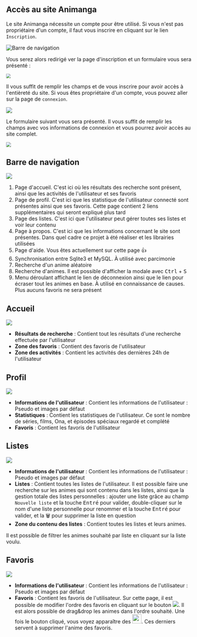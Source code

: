 ## Accès au site Animanga

Le site Animanga nécessite un compte pour être utilisé. Si vous n'est pas propriétaire d'un compte, il faut vous inscrire en cliquant sur le lien `Inscription`.

![Barre de navigation](https://i.imgur.com/T9SSjZH.png)

Vous serez alors redirigé ver la page d'inscription et un formulaire vous sera présenté :

<img src="https://i.imgur.com/ynJeCgI.png" style="zoom:75%;" />

Il vous suffit de remplir les champs et de vous inscrire pour avoir accès à l'entièreté du site. Si vous êtes propriétaire d'un compte, vous pouvez aller sur la page de `connexion`.

![](https://i.imgur.com/29lIwmJ.png)

Le formulaire suivant vous sera présenté. Il vous suffit de remplir les champs avec vos informations de connexion et vous pourrez avoir accès au site complet.

<img src="https://i.imgur.com/nKvec9O.png" style="zoom:80%;" />

## Barre de navigation

![](https://i.imgur.com/CMK7KgH.png)

1. Page d'accueil. C'est ici où les résultats des recherche sont présent, ainsi que les activités de l'utilisateur et ses favoris
2. Page de profil. C'est ici que les statistique de l'utilisateur connecté sont présentes ainsi que ses favoris. Cette page contient 2 liens supplémentaires qui seront expliqué plus tard
3. Page des listes. C'est ici que l'utilisateur peut gérer toutes ses listes et voir leur contenu
4. Page à propos. C'est ici que les informations concernant le site sont présentes. Dans quel cadre ce projet à été réaliser et les librairies utilisées
5. Page d'aide. Vous êtes actuellement sur cette page 👍
6. Synchronisation entre Sqlite3 et MySQL. À utilisé avec parcimonie
7. Recherche d'un anime aléatoire
8. Recherche d'animes. Il est possible d'afficher la modale avec <kbd>Ctrl</kbd> + <kbd>S</kbd>
9. Menu déroulant affichant le lien de déconnexion ainsi que le lien pour écraser tout les animes en base. À utilisé en connaissance de causes. Plus aucuns favoris ne sera présent

## Accueil

![](https://i.imgur.com/3PGXyxD.png)

* **Résultats de recherche** : Contient tout les résultats d'une recherche effectuée par l'utilisateur
* **Zone des favoris** : Contient des favoris de l'utilisateur
* **Zone des activités** : Contient les activités des dernières 24h de l'utilisateur

## Profil

![](https://i.imgur.com/RiOQbeR.png)

* **Informations de l'utilisateur** : Contient les informations de l'utilisateur : Pseudo et images par défaut
* **Statistiques** : Contient les statistiques de l'utilisateur. Ce sont le nombre de séries, films, Ona, et épisodes spéciaux regardé et complété
* **Favoris** : Contient les favoris de l'utilisateur

## Listes

![](https://i.imgur.com/xEsib36.jpg)

* **Informations de l'utilisateur** : Contient les informations de l'utilisateur : Pseudo et images par défaut
* **Listes** : Contient toutes les listes de l'utilisateur. Il est possible faire une recherche sur les animes qui sont contenu dans les listes, ainsi que la gestion totale des listes personnelles : ajouter une liste grâce au champ `Nouvelle liste` et la touche <kbd>Entré</kbd> pour valider, double-cliquer sur le nom d'une liste personnelle pour renommer et la touche <kbd>Entré</kbd> pour valider, et la 🗑 pour supprimer la liste en question
* **Zone du contenu des listes** : Contient toutes les listes et leurs animes.

Il est possible de filtrer les animes souhaité par liste en cliquant sur la liste voulu.

## Favoris

![](https://i.imgur.com/XW8m26m.png)

* **Informations de l'utilisateur** : Contient les informations de l'utilisateur : Pseudo et images par défaut
* **Favoris** : Contient les favoris de l'utilisateur. Sur cette page, il est possible de modifier l'ordre des favoris en cliquant sur le bouton <img src="https://i.imgur.com/U2VxH9L.png">. Il est alors possible de drag&drop les animes dans l'ordre souhaité. Une fois le bouton cliqué, vous voyez apparaître des <img src="https://i.imgur.com/80HGBb1.png" width="25px">. Ces derniers servent à supprimer l'anime des favoris.